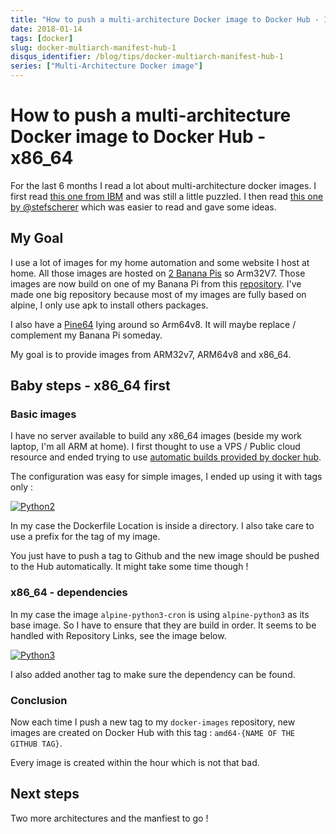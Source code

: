 ```yaml
---
title: "How to push a multi-architecture Docker image to Docker Hub - 1"
date: 2018-01-14
tags: [docker]
slug: docker-multiarch-manifest-hub-1
disqus_identifier: /blog/tips/docker-multiarch-manifest-hub-1
series: ["Multi-Architecture Docker image"]
---
```

# How to push a multi-architecture Docker image to Docker Hub - x86_64

For the last 6 months I read a lot about multi-architecture docker images. I first read [this one from IBM](https://developer.ibm.com/linuxonpower/2017/07/27/create-multi-architecture-docker-image/) and was still a little puzzled. I then read [this one by @stefscherer](https://jugsaxony.org/wp-content/uploads/2017/11/20171109_JUG_Saxony_Multi-arch_Images.pdf) which was easier to read and gave some ideas.

## My Goal

I use a lot of images for my home automation and some website I host at home. All those images are hosted on [2 Banana Pis](http://linux-sunxi.org/LeMaker_Banana_Pi) so Arm32V7. Those images are now build on one of my Banana Pi from this [repository](https://github.com/seblucas/docker-images). I've made one big repository because most of my images are fully based on alpine, I only use apk to install others packages.

I also have a [Pine64](http://linux-sunxi.org/Pine64) lying around so Arm64v8. It will maybe replace / complement my Banana Pi someday.

My goal is to provide images from ARM32v7, ARM64v8 and x86_64.

## Baby steps - x86_64 first

### Basic images

I have no server available to build any x86_64 images (beside my work laptop, I'm all ARM at home). I first thought to use a VPS / Public cloud resource and ended trying to use [automatic builds provided by docker hub](https://docs.docker.com/docker-hub/builds/).

The configuration was easy for simple images, I ended up using it with tags only :

[![Python2](/blog/docker-multi-arch-python2.png)](/blog/docker-multi-arch-python2.png)

In my case the Dockerfile Location is inside a directory. I also take care to use a prefix for the tag of my image.

You just have to push a tag to Github and the new image should be pushed to the Hub automatically. It might take some time though !

### x86_64 - dependencies

In my case the image `alpine-python3-cron` is using `alpine-python3` as its base image. So I have to ensure that they are build in order. It seems to be handled with Repository Links, see the image below.

[![Python3](/blog/docker-multi-arch-python3.png)](/blog/docker-multi-arch-python3.png)

I also added another tag to make sure the dependency can be found.

### Conclusion

Now each time I push a new tag to my `docker-images` repository, new images are created on Docker Hub with this tag : `amd64-{NAME OF THE GITHUB TAG}`.

Every image is created within the hour which is not that bad.

## Next steps

Two more architectures and the manfiest to go !